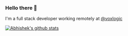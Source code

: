 ### Hello there 👋

I'm a full stack developer working remotely at [@voxlogic](https://github.com/vox-logic)

[![Abhishek's github stats](https://github-readme-stats.vercel.app/api?username=roguedev9&count_private=true&theme=radical)](https://github.com/anuraghazra/github-readme-stats)

<!--
**rogueDev9/rogueDev9** is a ✨ _special_ ✨ repository because its `README.md` (this file) appears on your GitHub profile.

Here are some ideas to get you started:

- 🔭 I’m currently working on ...
- 🌱 I’m currently learning ...
- 👯 I’m looking to collaborate on ...
- 🤔 I’m looking for help with ...
- 💬 Ask me about ...
- 📫 How to reach me: ...
- 😄 Pronouns: ...
- ⚡ Fun fact: ...
-->
